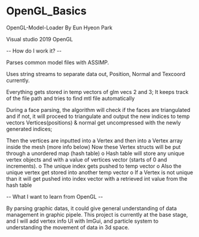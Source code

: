 # OpenGL_Basics

OpenGL-Model-Loader By Eun Hyeon Park

Visual studio 2019
OpenGL

--  How do I work it? --

Parses common model files with ASSIMP. 

Uses string streams to separate data out, Position, Normal and Texcoord currently.

Everything gets stored in temp vectors of glm vecs 2 and 3;
It keeps track of the file path and tries to find mtl file automatically

During a face parsing, the algorithm will check if the faces are triangulated and if not, it will proceed to triangulate and output the new indices to temp vectors
Vertices(positions) & normal get uncompressed with the newly generated indices;

Then the vertices are inputted into a Vertex and then into a Vertex array inside the mesh (more info below)
Now these Vertex structs will be put through a unordered map (hash table) o Hash table will store any unique vertex objects and with a value of vertices vector (starts of 0 and increments). o The unique index gets pushed to temp vector o Also the unique vertex get stored into another temp vector o If a Vertex is not unique than it will get pushed into index vector with a retrieved int value from the hash table

--  What I want to learn from OpenGL --

By parsing graphic datas, it could give general understanding of data management in graphic pipele. This project is currently at the base stage, and I will add vertex info UI with ImGui, 
and particle system to understanding the movement of data in 3d space.


